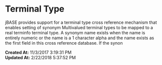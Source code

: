 # Terminal Type

jBASE provides support for a terminal type cross reference mechanism that enables setting of synonym Multivalued terminal types to be mapped to a real terminfo terminal type. A synonym name exists when the name is entirely numeric or the name is a 1 character alpha and the name exists as the first field in this cross reference database. If the synon  

**Created At:** 11/3/2017 3:19:31 PM  
**Updated At:** 2/22/2018 5:37:52 PM  

